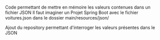 Code permettant de mettre en mémoire les valeurs contenues dans un fichier JSON
Il faut imaginer un Projet Spring Boot avec le fichier voitures.json dans le dossier main/resources/json/

Ajout du repository permettant d'interroger les valeurs présentes dans le JSON